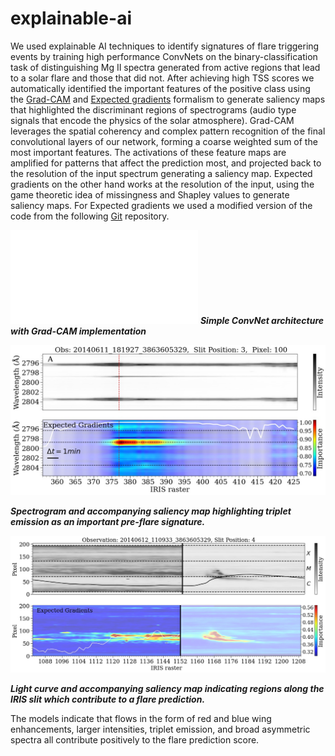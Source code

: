 # explainable-ai
We used explainable AI techniques to identify signatures of flare triggering events by training high performance ConvNets on the binary-classification task of distinguishing Mg II spectra generated from active regions that lead to a solar flare and those that did not. After achieving high TSS scores we automatically identified the important features of the positive class using the [Grad-CAM](https://arxiv.org/abs/1610.02391) and [Expected gradients](https://arxiv.org/abs/1906.10670) formalism to generate saliency maps that highlighted the discriminant regions of spectrograms (audio type signals that encode the physics of the solar atmosphere). Grad-CAM leverages the spatial coherency and complex pattern recognition of the final convolutional layers of our network, forming a coarse weighted sum of the most important features. The activations of these feature maps are amplified for patterns that affect the prediction most, and projected back to the resolution of the input spectrum generating a saliency map. Expected gradients on the other hand works at the resolution of the input, using the game theoretic idea of missingness and Shapley values to generate saliency maps. For Expected gradients we used a modified version of the code from the following [Git](https://github.com/suinleelab/attributionpriors) repository. 

![](images/grad_cam_diagram.pdf)
***Simple ConvNet architecture with Grad-CAM implementation***

![](images/spectrogram.jpg)

***Spectrogram and accompanying saliency map highlighting triplet emission as an important pre-flare signature.***

![](images/lightcurve.jpg)  

***Light curve and accompanying saliency map indicating regions along the IRIS slit which contribute to a flare prediction.*** 

The models indicate that flows in the form of red and blue wing enhancements, larger intensities, triplet emission, and broad asymmetric spectra all contribute positively to the flare prediction score.

